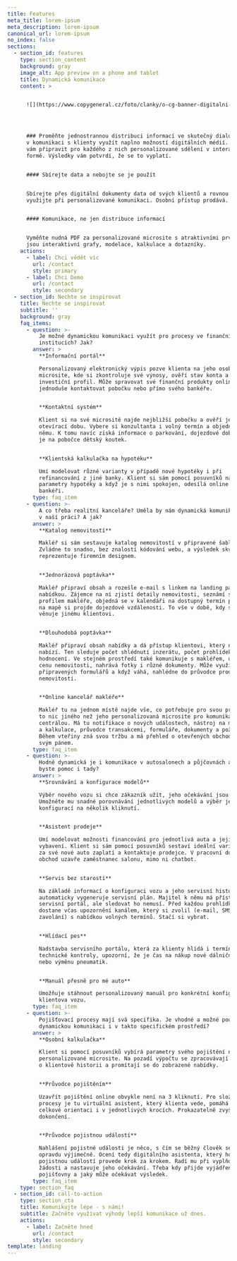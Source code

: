 ```yaml
---
title: Features
meta_title: lorem-ipsum
meta_description: lorem-ipsum
canonical_url: lorem-ipsum
no_index: false
sections:
  - section_id: features
    type: section_content
    background: gray
    image_alt: App preview on a phone and tablet
    title: Dynamická komunikace
    content: >


      ![](https://www.copygeneral.cz/foto/clanky/o-cg-banner-digitalni-komunikace-final.jpg)




      ### Proměňte jednostrannou distribuci informací ve skutečný dialog. Stačí
      v komunikaci s klienty využít naplno možností digitálních médií. Pomůžeme
      vám připravit pro každého z nich personalizované sdělení v interaktivní
      formě. Výsledky vám potvrdí, že se to vyplatí.


      #### Sbírejte data a nebojte se je použít


      Sbírejte přes digitální dokumenty data od svých klientů a rovnou je
      využijte při personalizované komunikaci. Osobní přístup prodává.


      #### Komunikace, ne jen distribuce informací


      Vyměňte nudná PDF za personalizované microsite s atraktivními prvky, jako
      jsou interaktivní grafy, modelace, kalkulace a dotazníky.
    actions:
      - label: Chci vědět víc
        url: /contact
        style: primary
      - label: Chci Demo
        url: /contact
        style: secondary
  - section_id: Nechte se inspirovat
    title: Nechte se inspirovat
    subtitle: ''
    background: gray
    faq_items:
      - question: >-
          Je možné dynamickou komunikaci využít pro procesy ve finančních
          institucích? Jak?
        answer: >
          **Informační portál**

          Personalizovaný elektronický výpis pozve klienta na jeho osobní
          microsite, kde si zkontroluje své výnosy, ověří stav konta a
          investiční profil. Může spravovat své finanční produkty online a
          jednoduše kontaktovat pobočku nebo přímo svého bankéře.


          **Kontaktní systém**

          Klient si na své micrositě najde nejbližší pobočku a ověří její
          otevírací dobu. Vybere si konzultanta i volný termín a objedná se k
          němu. K tomu navíc získá informace o parkování, dojezdové době a zda
          je na pobočce dětský koutek.


          **Klientská kalkulačka na hypotéku**

          Umí modelovat různé varianty v případě nové hypotéky i při
          refinancování z jiné banky. Klient si sám pomocí posuvníků nastavuje
          parametry hypotéky a když je s nimi spokojen, odesílá online poptávku
          bankéři.
        type: faq_item
      - question: >-
          A co třeba realitní kanceláře? Uměla by nám dynamická komunikace pomoc
          v naší práci? A jak?
        answer: >
          **Katalog nemovitostí**

          Makléř si sám sestavuje katalog nemovitostí v připravené šabloně.
          Zvládne to snadno, bez znalostí kódování webu, a výsledek skvěle
          reprezentuje firemním designem.


          **Jednorázová poptávka**

          Makléř připraví obsah a rozešle e-mail s linkem na landing page s
          nabídkou. Zájemce na ní zjistí detaily nemovitosti, seznámí se s
          profilem makléře, objedná se v kalendáři na dostupný termín prohlídky,
          na mapě si projde dojezdové vzdálenosti. To vše v době, kdy se makléř
          věnuje jinému klientovi.


          **Dlouhodobá poptávka**

          Makléř připraví obsah nabídky a dá přístup klientovi, který nemovitost
          nabízí. Ten sleduje počet shlédnutí inzerátu, počet prohlídek i jejich
          hodnocení. Ve stejném prostředí také komunikuje s makléřem, upravuje
          cenu nemovitosti, nahrává fotky i různé dokumenty. Může využít
          připravených formulářů a když váhá, nahlédne do průvodce prodejem
          nemovitosti.


          **Online kancelář makléře**

          Makléř tu na jednom místě najde vše, co potřebuje pro svou práci. Není
          to nic jiného než jeho personalizovaná microsite pro komunikaci s
          centrálou. Má tu notifikace o nových událostech, nástroj na modelování
          a kalkulace, průvodce transakcemi, formuláře, dokumenty a požadavky.
          Během vteřiny zná svou tržbu a má přehled o otevřených obchodech. Je
          svým pánem.
        type: faq_item
      - question: >-
          Hodně dynamická je i komunikace v autosalonech a půjčovnách aut. Uměli
          byste pomoc i tady?
        answer: >
          **Srovnávání a konfigurace modelů**

          Výběr nového vozu si chce zákazník užít, jeho očekávání jsou vysoká.
          Umožněte mu snadné porovnávání jednotlivých modelů a výběr jejich
          konfigurací na několik kliknutí.


          **Asistent prodeje**

          Umí modelovat možnosti financování pro jednotlivá auta a jejich
          vybavení. Klient si sám pomocí posuvníků sestaví ideální variantu, jak
          za své nové auto zaplatí a kontaktuje prodejce. V pracovní době s ním
          obchod uzavře zaměstnanec salonu, mimo ni chatbot.


          **Servis bez starostí**

          Na základě informací o konfiguraci vozu a jeho servisní historii se
          automaticky vygeneruje servisní plán. Majitel k němu má přístup přes
          servisní portál, ale sledovat ho nemusí. Před každou prohlídkou totiž
          dostane včas upozornění kanálem, který si zvolil (e-mail, SMS,
          zavolání) s nabídkou volných termínů. Stačí si vybrat.


          **Hlídací pes**

          Nadstavba servisního portálu, která za klienty hlídá i termíny
          technické kontroly, upozorní, že je čas na nákup nové dálniční známky
          nebo výměnu pneumatik.


          **Manuál přesně pro mé auto**

          Umožňuje stáhnout personalizovaný manuál pro konkrétní konfiguraci
          klientova vozu.
        type: faq_item
      - question: >-
          Pojišťovací procesy mají svá specifika. Je vhodné a možné použít
          dynamickou komunikaci i v takto specifickém prostředí?
        answer: >
          **Osobní kalkulačka**

          Klient si pomocí posuvníků vybírá parametry svého pojištění na
          personalizované microsite. Na pozadí výpočtu se zpracovávají informace
          o klientově historii a promítají se do zobrazené nabídky.


          **Průvodce pojištěním**

          Uzavřít pojištění online obvykle není na 3 kliknutí. Pro složitější
          procesy je tu virtuální asistent, který klienta vede, pomáhá mu v
          celkové orientaci i v jednotlivých krocích. Prokazatelně zvyšuje míru
          dokončení.


          **Průvodce pojistnou událostí**

          Nahlášení pojistné události je něco, s čím se běžný člověk setká
          opravdu výjimečně. Ocení tedy digitálního asistenta, který ho celou
          pojistnou událostí provede krok za krokem. Radí mu při vyplňování
          žádosti a nastavuje jeho očekávání. Třeba kdy přijde vyjádření
          pojišťovny a jaký může očekávat výsledek.
        type: faq_item
    type: section_faq
  - section_id: call-to-action
    type: section_cta
    title: Komunikujte lépe - s námi!
    subtitle: Začněte využívat výhody lepší komunikace už dnes.
    actions:
      - label: Začněte hned
        url: /contact
        style: secondary
template: landing
---
```

